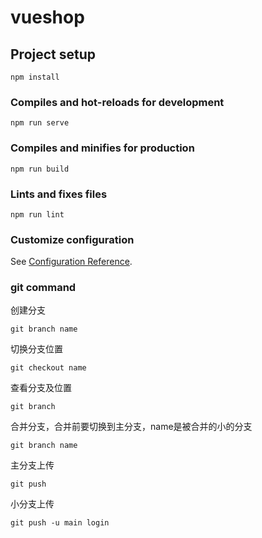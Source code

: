 # vueshop

## Project setup
```
npm install
```

### Compiles and hot-reloads for development
```
npm run serve
```

### Compiles and minifies for production
```
npm run build
```

### Lints and fixes files
```
npm run lint
```

### Customize configuration
See [Configuration Reference](https://cli.vuejs.org/config/).

### git command
创建分支
```
git branch name  
```
切换分支位置
```
git checkout name
```
查看分支及位置
```
git branch 
```
合并分支，合并前要切换到主分支，name是被合并的小的分支
```
git branch name  
```
主分支上传
```
git push 
```
小分支上传
```
git push -u main login
```